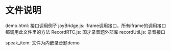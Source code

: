 # 文件说明

 demo.html: 接口调用例子
 joyBridge.js: iframe调用接口，所有iframe的调用接口都调用此文件里的方法
 RecordRTC.js: 国才录音题外部库
 recordUtil.js: 录音接口

 speak_item: 文件为内嵌录音题demo

 
